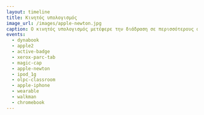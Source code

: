 ```yaml
---
layout: timeline
title: Κινητός υπολογισμός
image_url: /images/apple-newton.jpg
caption: Ο κινητός υπολογισμός μετέφερε την διάδραση σε περισσότερους ανθρώπους από κάθε προηγούμενη τεχνολογία καθώς δεν είχε τους περιορισμούς του όγκου και της τιμής, ενώ ταυτόχρονα ήταν και το πιο εύχρηστο σύστημα.
events:
  - dynabook
  - apple2
  - active-badge
  - xerox-parc-tab
  - magic-cap
  - apple-newton
  - ipod_1g
  - olpc-classroom
  - apple-iphone
  - wearable
  - walkman
  - chromebook
---
```


